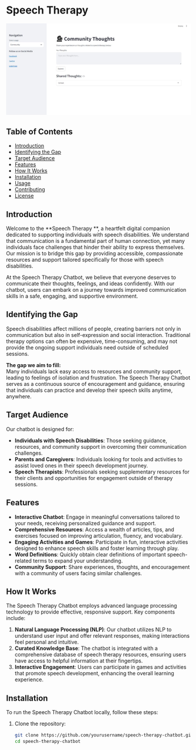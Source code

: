 # Speech Therapy

![Speech Therapy Chatbot](https://github.com/ElizabethWaithera/speech_therapy/blob/main/img%201.jpg)

## Table of Contents
- [Introduction](#introduction)
- [Identifying the Gap](#identifying-the-gap)
- [Target Audience](#target-audience)
- [Features](#features)
- [How It Works](#how-it-works)
- [Installation](#installation)
- [Usage](#usage)
- [Contributing](#contributing)
- [License](#license)

## Introduction

Welcome to the **Speech Therapy **, a heartfelt digital companion dedicated to supporting individuals with speech disabilities. We understand that communication is a fundamental part of human connection, yet many individuals face challenges that hinder their ability to express themselves. Our mission is to bridge this gap by providing accessible, compassionate resources and support tailored specifically for those with speech disabilities.

At the Speech Therapy Chatbot, we believe that everyone deserves to communicate their thoughts, feelings, and ideas confidently. With our chatbot, users can embark on a journey towards improved communication skills in a safe, engaging, and supportive environment.

## Identifying the Gap

Speech disabilities affect millions of people, creating barriers not only in communication but also in self-expression and social interaction. Traditional therapy options can often be expensive, time-consuming, and may not provide the ongoing support individuals need outside of scheduled sessions. 

**The gap we aim to fill:**  
Many individuals lack easy access to resources and community support, leading to feelings of isolation and frustration. The Speech Therapy Chatbot serves as a continuous source of encouragement and guidance, ensuring that individuals can practice and develop their speech skills anytime, anywhere.

## Target Audience

Our chatbot is designed for:
- **Individuals with Speech Disabilities**: Those seeking guidance, resources, and community support in overcoming their communication challenges.
- **Parents and Caregivers**: Individuals looking for tools and activities to assist loved ones in their speech development journey.
- **Speech Therapists**: Professionals seeking supplementary resources for their clients and opportunities for engagement outside of therapy sessions.

## Features

- **Interactive Chatbot**: Engage in meaningful conversations tailored to your needs, receiving personalized guidance and support.
- **Comprehensive Resources**: Access a wealth of articles, tips, and exercises focused on improving articulation, fluency, and vocabulary.
- **Engaging Activities and Games**: Participate in fun, interactive activities designed to enhance speech skills and foster learning through play.
- **Word Definitions**: Quickly obtain clear definitions of important speech-related terms to expand your understanding.
- **Community Support**: Share experiences, thoughts, and encouragement with a community of users facing similar challenges.

## How It Works

The Speech Therapy Chatbot employs advanced language processing technology to provide effective, responsive support. Key components include:

1. **Natural Language Processing (NLP)**: Our chatbot utilizes NLP to understand user input and offer relevant responses, making interactions feel personal and intuitive.
2. **Curated Knowledge Base**: The chatbot is integrated with a comprehensive database of speech therapy resources, ensuring users have access to helpful information at their fingertips.
3. **Interactive Engagement**: Users can participate in games and activities that promote speech development, enhancing the overall learning experience.

## Installation

To run the Speech Therapy Chatbot locally, follow these steps:

1. Clone the repository:
   ```bash
   git clone https://github.com/yourusername/speech-therapy-chatbot.git
   cd speech-therapy-chatbot
